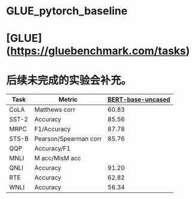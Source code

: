 # GLUE_pytorch_baseline


# [GLUE] (https://gluebenchmark.com/tasks)

# 后续未完成的实验会补充。

| Task  | Metric                       | [BERT-base-uncased](https://huggingface.co/bert-base-uncased)|
|-------|------------------------------|-------------|
| CoLA  | Matthews corr                | 60.83       |
| SST-2 | Accuracy                     | 85.56       |
| MRPC  | F1/Accuracy                  | 87.78       |
| STS-B | Pearson/Spearman corr        | 85.76       |
| QQP   | Accuracy/F1                  |  |
| MNLI  | M acc/MisM acc               |  |
| QNLI  | Accuracy                     | 91.20       |
| RTE   | Accuracy                     | 62.82       |
| WNLI  | Accuracy                     | 56.34       |
